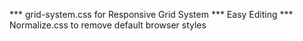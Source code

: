 *** grid-system.css for Responsive Grid System
*** Easy Editing
*** Normalize.css to remove default browser styles
